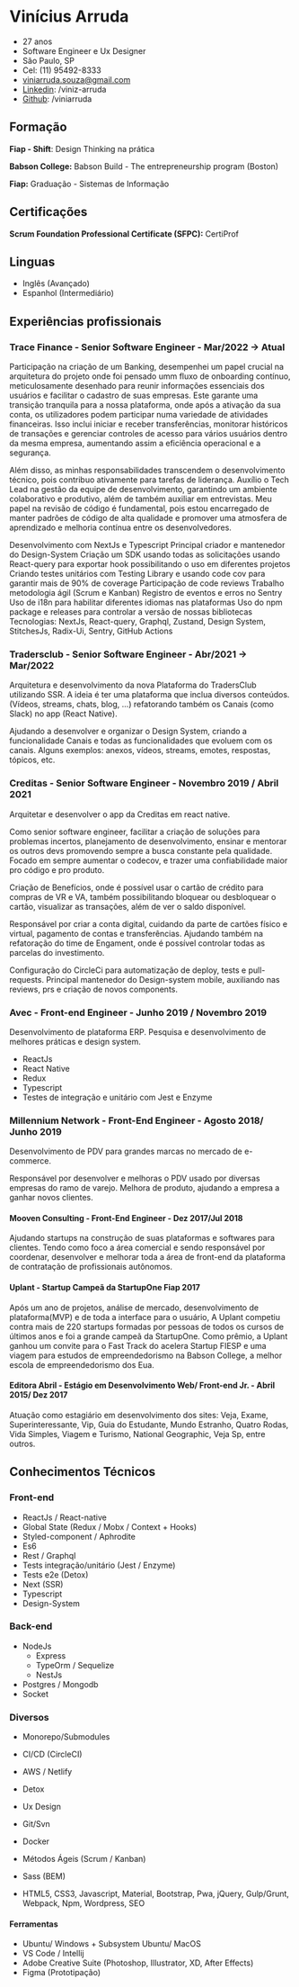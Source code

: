 # Vinícius Arruda

- 27 anos
- Software Engineer e Ux Designer
- São Paulo, SP
- Cel: (11) 95492-8333
- viniarruda.souza@gmail.com
- [Linkedin](https://linkedin.com/in/viniz-arruda): /viniz-arruda
- [Github](https://github.com/viniarruda): /viniarruda

## Formação

**Fiap - Shift**: Design Thinking na prática

**Babson College:** Babson Build - The entrepreneurship program (Boston)

**Fiap:** Graduação - Sistemas de Informação

## Certificações

**Scrum Foundation Professional Certificate (SFPC):** CertiProf

## Linguas

- Inglês (Avançado)
- Espanhol (Intermediário)

## Experiências profissionais

### Trace Finance - Senior Software Engineer - Mar/2022 -> Atual

Participação na criação de um Banking, desempenhei um papel crucial na arquitetura do projeto onde foi pensado umm fluxo de onboarding contínuo, meticulosamente desenhado para reunir informações essenciais dos usuários e facilitar o cadastro de suas empresas. Este garante uma transição tranquila para a nossa plataforma, onde após a ativação da sua conta, os utilizadores podem participar numa variedade de atividades financeiras. Isso inclui iniciar e receber transferências, monitorar históricos de transações e gerenciar controles de acesso para vários usuários dentro da mesma empresa, aumentando assim a eficiência operacional e a segurança.

Além disso, as minhas responsabilidades transcendem o desenvolvimento técnico, pois contribuo ativamente para tarefas de liderança. Auxílio o Tech Lead na gestão da equipe de desenvolvimento, garantindo um ambiente colaborativo e produtivo, além de também auxiliar em entrevistas. Meu papel na revisão de código é fundamental, pois estou encarregado de manter padrões de código de alta qualidade e promover uma atmosfera de aprendizado e melhoria contínua entre os desenvolvedores.

Desenvolvimento com NextJs e Typescript
Principal criador e mantenedor do Design-System
Criação um SDK usando todas as solicitações usando React-query para exportar hook possibilitando o uso em diferentes projetos
Criando testes unitários com Testing Library e usando code cov para garantir mais de 90% de coverage
Participação de code reviews
Trabalho metodologia ágil (Scrum e Kanban)
Registro de eventos e erros no Sentry
Uso de i18n para habilitar diferentes idiomas nas plataformas
Uso do npm package e releases para controlar a versão de nossas bibliotecas
Tecnologias: NextJs, React-query, Graphql, Zustand, Design System, StitchesJs, Radix-Ui, Sentry, GitHub Actions

### Tradersclub - Senior Software Engineer - Abr/2021 -> Mar/2022

Arquitetura e desenvolvimento da nova Plataforma do TradersClub utilizando SSR. A ideia é ter uma plataforma que inclua diversos conteúdos. (Vídeos, streams, chats, blog, ...) refatorando também os Canais (como Slack) no app (React Native).

Ajudando a desenvolver e organizar o Design System, criando a funcionalidade Canais e todas as funcionalidades que evoluem com os canais. Alguns exemplos: anexos, vídeos, streams, emotes, respostas, tópicos, etc.

### Creditas - Senior Software Engineer - Novembro 2019 / Abril 2021

Arquitetar e desenvolver o app da Creditas em react native.

Como senior software engineer, facilitar a criação de soluções para problemas incertos, planejamento de desenvolvimento, ensinar e mentorar os outros devs promovendo sempre a busca constante pela qualidade. Focado em sempre aumentar o codecov, e trazer uma confiabilidade maior pro código e pro produto.

Criação de Benefícios, onde é possível usar o cartão de crédito para compras de VR e VA, também possibilitando bloquear ou desbloquear o cartão, visualizar as transações, além de ver o saldo disponível.

Responsável por criar a conta digital, cuidando da parte de cartões físico e virtual, pagamento de contas e transferências. Ajudando também na refatoração do time de Engament, onde é possível controlar todas as parcelas do investimento.

Configuração do CircleCi para automatização de deploy, tests e pull-requests. Principal mantenedor do Design-system mobile, auxiliando nas reviews, prs e criação de novos components.

### Avec - Front-end Engineer - Junho 2019 / Novembro 2019

Desenvolvimento de plataforma ERP. Pesquisa e desenvolvimento de melhores práticas e design system.

- ReactJs
- React Native
- Redux
- Typescript
- Testes de integração e unitário com Jest e Enzyme

### Millennium Network - Front-End Engineer - Agosto 2018/ Junho 2019

Desenvolvimento de PDV para grandes marcas no mercado de e-commerce.

Responsável por desenvolver e melhoras o PDV usado por diversas empresas do ramo de varejo. Melhora de produto, ajudando a empresa a ganhar novos clientes.

#### Mooven Consulting - Front-End Engineer - Dez 2017/Jul 2018

Ajudando startups na construção de suas plataformas e softwares para clientes. Tendo como foco a área comercial e sendo responsável por coordenar, desenvolver e melhorar toda a área de front-end da plataforma de contratação de profissionais autônomos.

#### Uplant - Startup Campeã da StartupOne Fiap 2017

Após um ano de projetos, análise de mercado, desenvolvimento de plataforma(MVP) e de toda a interface para o usuário, A Uplant competiu contra mais de 220 startups formadas por pessoas de todos os cursos de últimos anos e foi a grande campeã da StartupOne. Como prêmio, a Uplant ganhou um convite para o Fast Track do acelera Startup FIESP e uma viagem para estudos de empreendedorismo na Babson College, a melhor escola de empreendedorismo dos Eua.

#### Editora Abril - Estágio em Desenvolvimento Web/ Front-end Jr. - Abril 2015/ Dez 2017

Atuação como estagiário em desenvolvimento dos sites: Veja, Exame, Superinteressante, Vip, Guia do Estudante, Mundo Estranho, Quatro Rodas, Vida Simples, Viagem e Turismo, National Geographic, Veja Sp, entre outros.

## Conhecimentos Técnicos

### Front-end

- ReactJs / React-native
- Global State (Redux / Mobx / Context + Hooks)
- Styled-component / Aphrodite
- Es6
- Rest / Graphql
- Tests integração/unitário (Jest / Enzyme)
- Tests e2e (Detox)
- Next (SSR)
- Typescript
- Design-System

### Back-end

- NodeJs
  - Express
  - TypeOrm / Sequelize
  - NestJs
- Postgres / Mongodb
- Socket

### Diversos

- Monorepo/Submodules
- CI/CD (CircleCI)
- AWS / Netlify
- Detox
- Ux Design
- Git/Svn
- Docker
- Métodos Ágeis (Scrum / Kanban)
- Sass (BEM)

- HTML5, CSS3, Javascript, Material, Bootstrap, Pwa, jQuery, Gulp/Grunt, Webpack, Npm, Wordpress, SEO

#### Ferramentas

- Ubuntu/ Windows + Subsystem Ubuntu/ MacOS
- VS Code / Intellij
- Adobe Creative Suite (Photoshop, Illustrator, XD, After Effects)
- Figma (Prototipação)
